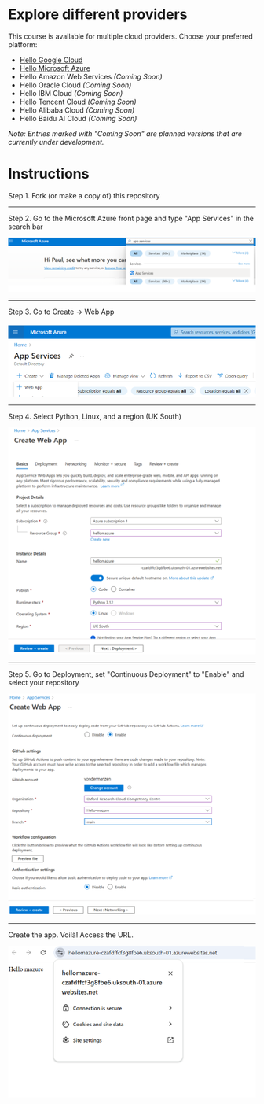 # Explore different providers

This course is available for multiple cloud providers. Choose your preferred platform:

- [Hello Google Cloud](https://github.com/Oxford-Research-Cloud-Competency-Centre/Hello-gcloud)
- [Hello Microsoft Azure](https://github.com/Oxford-Research-Cloud-Competency-Centre/Hello-mazure)
- Hello Amazon Web Services *(Coming Soon)*
- Hello Oracle Cloud *(Coming Soon)*
- Hello IBM Cloud *(Coming Soon)*
- Hello Tencent Cloud *(Coming Soon)*
- Hello Alibaba Cloud *(Coming Soon)*
- Hello Baidu AI Cloud *(Coming Soon)*

*Note: Entries marked with "Coming Soon" are planned versions that are currently under development.*

# Instructions

Step 1. Fork (or make a copy of) this repository

***

Step 2. Go to the Microsoft Azure front page and type "App Services" in the search bar

![Step 2](README_images/img1.png)

***

Step 3. Go to Create -> Web App

![Step 3](README_images/img2.png)

***

Step 4. Select Python, Linux, and a region (UK South)

![Step 4](README_images/img3.png)

***

Step 5. Go to Deployment, set "Continuous Deployment" to "Enable" and select your repository 

![Step 5](README_images/img4.png)

***

Create the app. Voilà! Access the URL.

![Voilà](README_images/img5.png)




